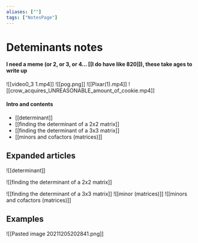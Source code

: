```yaml
---
aliases: [""]
tags: ["NotesPage"]
---
```


# Deteminants notes

#### I need a meme (or 2, or 3, or 4... [[I do have like 820]]), these take ages to write up
![[video0_3 1.mp4]]
![[pog.png]]
![[Pixar(1).mp4]]
![[crow_acquires_UNREASONABLE_amount_of_cookie.mp4]]

#### Intro and contents
- [[determinant]]
- [[finding the determinant of a 2x2 matrix]]
- [[finding the determinant of a 3x3 matrix]]
- [[minors and cofactors (matrices)]]

## Expanded articles

![[determinant]]

![[finding the determinant of a 2x2 matrix]]

![[finding the determinant of a 3x3 matrix]]
![[minor (matrices)]]
![[minors and cofactors (matrices)]]

## Examples

![[Pasted image 20211205202841.png]]
